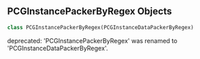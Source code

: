## PCGInstancePackerByRegex Objects

```python
class PCGInstancePackerByRegex(PCGInstanceDataPackerByRegex)
```

deprecated: 'PCGInstancePackerByRegex' was renamed to 'PCGInstanceDataPackerByRegex'.

<a id="unreal.PCGMatchAndSetBase"></a>